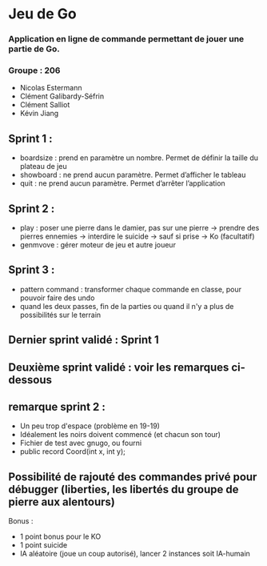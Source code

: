 # Jeu de Go

### Application en ligne de commande permettant de jouer une partie de Go.

### Groupe : 206
- Nicolas Estermann
- Clément Galibardy-Séfrin
- Clément Salliot
- Kévin Jiang

## Sprint 1 :

- boardsize : prend en paramètre un nombre. Permet de définir la taille du plateau de jeu
- showboard : ne prend aucun paramètre. Permet d’afficher le tableau
- quit : ne prend aucun paramètre. Permet d’arrêter l’application

## Sprint 2 :

- play : poser une pierre dans le damier, pas sur une pierre -> prendre des pierres ennemies -> interdire le suicide -> sauf si prise -> Ko (facultatif)
- genmvove : gérer moteur de jeu et autre joueur

## Sprint 3 :
- pattern command : transformer chaque commande en classe, pour pouvoir faire des undo
- quand les deux passes, fin de la parties ou quand il n'y a plus de possibilités sur le terrain
  
## Dernier sprint validé : Sprint 1
## Deuxième sprint validé : voir les remarques ci-dessous

## remarque sprint 2 :
- Un peu trop d'espace (problème en 19-19)
- Idéalement les noirs doivent commencé (et chacun son tour)
- Fichier de test avec gnugo, ou fourni 
- public record Coord(int x, int y);


## Possibilité de rajouté des commandes privé pour débugger (liberties, les libertés du groupe de pierre aux alentours) 
Bonus : 
- 1 point bonus pour le KO 
- 1 point suicide 
- IA aléatoire (joue un coup autorisé), lancer 2 instances soit IA-humain


